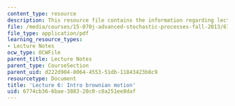 ```yaml
---
content_type: resource
description: This resource file contains the information regarding lecture 6.
file: /media/courses/15-070j-advanced-stochastic-processes-fall-2013/6774cb366bae388320c0c8a251ee8daf_MIT15_070JF13_Lec6.pdf
file_type: application/pdf
learning_resource_types:
- Lecture Notes
ocw_type: OCWFile
parent_title: Lecture Notes
parent_type: CourseSection
parent_uid: d222d904-8064-4553-51db-11843423b8c9
resourcetype: Document
title: 'Lecture 6: Intro brownian motion'
uid: 6774cb36-6bae-3883-20c0-c8a251ee8daf
---
```

